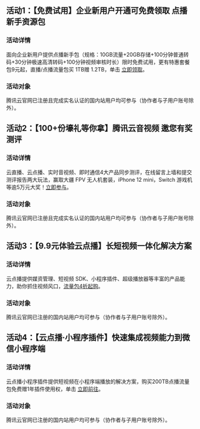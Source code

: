 ## 活动1：【免费试用】企业新用户开通可免费领取 点播新手资源包
### 活动详情
面向企业新用户提供点播新手包（规格：10GB流量+20GB存储+100分钟普通转码+30分钟极速高清转码+100分钟视频审核时长）限时免费试用，更有特惠套餐包9元起，直播/点播流量包买 1TB赠 1.2TB，单击 [立即领取](https://cloud.tencent.com/act/pro/video_freetrial?from=14867)。

### 活动对象
腾讯云官网已注册且完成实名认证的国内站用户均可参与（协作者与子用户账号除外）。

## 活动2：【100+份壕礼等你拿】腾讯云音视频 邀您有奖测评
### 活动详情
云直播、云点播、实时音视频、即时通信4大产品同步测评，在线留言上墙和提交测评报告两大玩法，赢取大疆 FPV 无人机套装，iPhone 12 mini，Switch 游戏机等逾5万元大奖！[立即参与](https://cloud.tencent.com/act/pro/video_exp?from=14877)。

### 活动对象
腾讯云官网已注册且完成实名认证的国内站用户均可参与（协作者与子用户账号除外）。

## 活动3：【9.9元体验云点播】长短视频一体化解决方案
### 活动详情
云点播提供媒资管理、短视频 SDK、小程序插件、超级播放器等丰富的产品能力，助你抓住视频风口，[流量包4折起购](https://cloud.tencent.com/act/pro/vod)。
### 活动对象
腾讯云官网已注册的国内站用户均可参与（协作者与子用户账号除外）。


## 活动4：【云点播·小程序插件】快速集成视频能力到微信小程序端
### 活动详情
云点播小程序插件提供短视频在小程序端播放的解决方案，购买200TB点播流量包免费赠1年插件使用权，单击 [立即前往](https://cloud.tencent.com/act/pro/xiaochengxu)。
### 活动对象
腾讯云官网已注册的国内站用户均可参与（协作者与子用户账号除外）。
